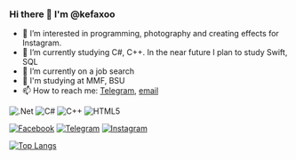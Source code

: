 ### Hi there 👋 I'm @kefaxoo
- 👀 I’m interested in programming, photography and creating effects for Instagram.
- 🌱 I’m currently studying C#, C++. In the near future I plan to study Swift, SQL
- 🔭 I’m currently on a job search
- 🏫 I'm studying at MMF, BSU
- 📫 How to reach me: [Telegram](https://t.me/kefaxoo), [email](mailto:fzzksiniy@icloud.com)

![.Net](https://img.shields.io/badge/.NET-5C2D91?style=for-the-badge&logo=.net&logoColor=white) ![C#](https://img.shields.io/badge/c%23-%23239120.svg?style=for-the-badge&logo=c-sharp&logoColor=white) ![C++](https://img.shields.io/badge/c++-%2300599C.svg?style=for-the-badge&logo=c%2B%2B&logoColor=white) ![HTML5](https://img.shields.io/badge/html5-%23E34F26.svg?style=for-the-badge&logo=html5&logoColor=white)

[![Facebook](https://img.shields.io/badge/Facebook-%231877F2.svg?style=for-the-badge&logo=Facebook&logoColor=white)](https://www.facebook.com/kefaxoo) [![Telegram](https://img.shields.io/badge/Telegram-2CA5E0?style=for-the-badge&logo=telegram&logoColor=white)](https://t.me/kefaxoo) [![Instagram](https://img.shields.io/badge/Instagram-E4405F?style=for-the-badge&logo=instagram&logoColor=white)](https://instagram.com/kefaxoo)

[![Top Langs](https://github-readme-stats.vercel.app/api/top-langs/?username=kefaxoo&layout=compact)](https://github.com/anuraghazra/github-readme-stats)

<!--
**kefaxoo/kefaxoo** is a ✨ _special_ ✨ repository because its `README.md` (this file) appears on your GitHub profile.

Here are some ideas to get you started:

- 🔭 I’m currently working on ...
- 🌱 I’m currently learning ...
- 👯 I’m looking to collaborate on ...
- 🤔 I’m looking for help with ...
- 💬 Ask me about ...
- 📫 How to reach me: ...
- 😄 Pronouns: ...
- ⚡ Fun fact: ...
-->
